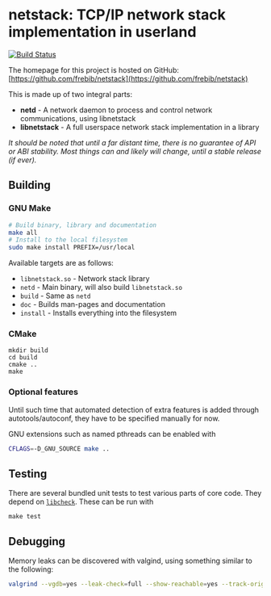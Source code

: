 # netstack: TCP/IP network stack implementation in userland
[![Build Status](https://drone.spritsail.io/api/badges/frebib/netstack/status.svg)](https://drone.spritsail.io/frebib/netstack)

The homepage for this project is hosted on GitHub: [https://github.com/frebib/netstack](https://github.com/frebib/netstack)

This is made up of two integral parts:

* **netd** - A network daemon to process and control network communications, using libnetstack
* **libnetstack** - A full userspace network stack implementation in a library

_It should be noted that until a far distant time, there is no guarantee of API or ABI stability. Most things can and likely will change, until a stable release (if ever)._

## Building

### GNU Make
```bash
# Build binary, library and documentation
make all
# Install to the local filesystem
sudo make install PREFIX=/usr/local
```

Available targets are as follows:

* `libnetstack.so`  - Network stack library
* `netd`            - Main binary, will also build `libnetstack.so`
* `build`           - Same as `netd`
* `doc`             - Builds man-pages and documentation
* `install`         - Installs everything into the filesystem

### CMake
```
mkdir build
cd build
cmake ..
make
```

### Optional features

Until such time that automated detection of extra features is added through autotools/autoconf, they have to be specified manually for now.

GNU extensions such as named pthreads can be enabled with 
```sh
CFLAGS=-D_GNU_SOURCE make ..
```

## Testing

There are several bundled unit tests to test various parts of core code. They depend on [`libcheck`](https://github.com/libcheck/check).
These can be run with
```
make test
```

## Debugging

Memory leaks can be discovered with valgind, using something similar to the following:
```sh
valgrind --vgdb=yes --leak-check=full --show-reachable=yes --track-origins=yes ./netd
```
